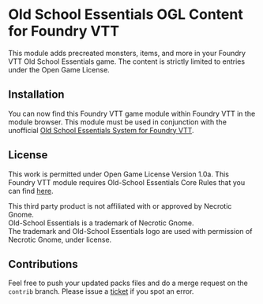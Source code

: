 # Old School Essentials OGL Content for Foundry VTT
This module adds precreated monsters, items, and more in your Foundry VTT Old School Essentials game.
The content is strictly limited to entries under the Open Game License.

## Installation
You can now find this Foundry VTT game module within Foundry VTT in the module browser.
This module must be used in conjunction with the unofficial [Old School Essentials System for Foundry VTT](https://gitlab.com/mesfoliesludiques/foundryvtt-ose).

## License
This work is permitted under Open Game License Version 1.0a.
This Foundry VTT module requires Old-School Essentials Core Rules that you can find [here](https://necroticgnome.com).

This third party product is not affiliated with or approved by Necrotic Gnome. \
Old-School Essentials is a trademark of Necrotic Gnome.\
The trademark and Old-School Essentials logo are used with permission of Necrotic Gnome, under license.

## Contributions
Feel free to push your updated packs files and do a merge request on the `contrib` branch.
Please issue a [ticket](https://gitlab.com/mesfoliesludiques/foundryvtt-ose-content/-/boards) if you spot an error.